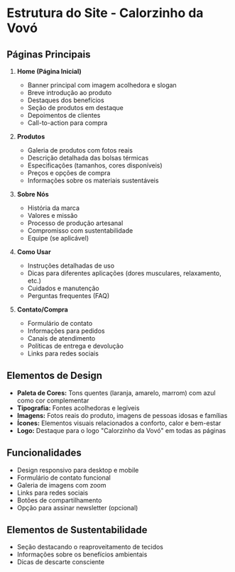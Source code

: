 # Estrutura do Site - Calorzinho da Vovó

## Páginas Principais
1. **Home (Página Inicial)**
   - Banner principal com imagem acolhedora e slogan
   - Breve introdução ao produto
   - Destaques dos benefícios
   - Seção de produtos em destaque
   - Depoimentos de clientes
   - Call-to-action para compra

2. **Produtos**
   - Galeria de produtos com fotos reais
   - Descrição detalhada das bolsas térmicas
   - Especificações (tamanhos, cores disponíveis)
   - Preços e opções de compra
   - Informações sobre os materiais sustentáveis

3. **Sobre Nós**
   - História da marca
   - Valores e missão
   - Processo de produção artesanal
   - Compromisso com sustentabilidade
   - Equipe (se aplicável)

4. **Como Usar**
   - Instruções detalhadas de uso
   - Dicas para diferentes aplicações (dores musculares, relaxamento, etc.)
   - Cuidados e manutenção
   - Perguntas frequentes (FAQ)

5. **Contato/Compra**
   - Formulário de contato
   - Informações para pedidos
   - Canais de atendimento
   - Políticas de entrega e devolução
   - Links para redes sociais

## Elementos de Design
- **Paleta de Cores:** Tons quentes (laranja, amarelo, marrom) com azul como cor complementar
- **Tipografia:** Fontes acolhedoras e legíveis
- **Imagens:** Fotos reais do produto, imagens de pessoas idosas e famílias
- **Ícones:** Elementos visuais relacionados a conforto, calor e bem-estar
- **Logo:** Destaque para o logo "Calorzinho da Vovó" em todas as páginas

## Funcionalidades
- Design responsivo para desktop e mobile
- Formulário de contato funcional
- Galeria de imagens com zoom
- Links para redes sociais
- Botões de compartilhamento
- Opção para assinar newsletter (opcional)

## Elementos de Sustentabilidade
- Seção destacando o reaproveitamento de tecidos
- Informações sobre os benefícios ambientais
- Dicas de descarte consciente
